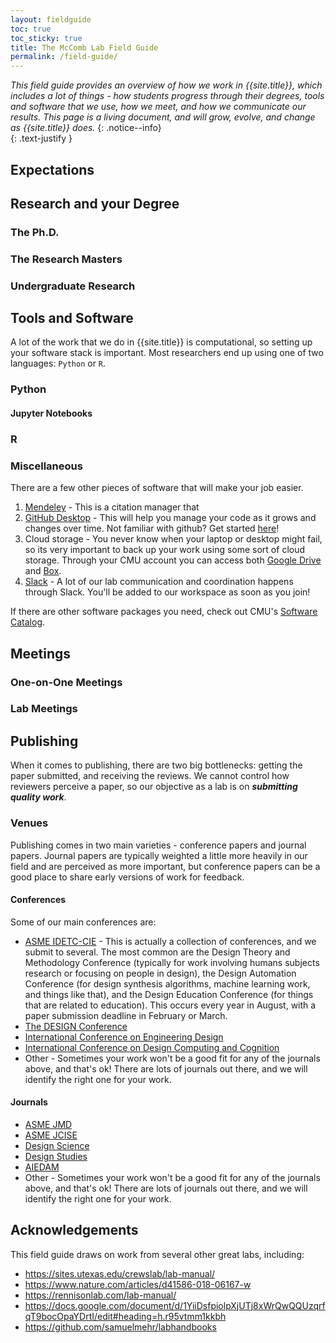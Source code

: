```yaml
---
layout: fieldguide
toc: true
toc_sticky: true
title: The McComb Lab Field Guide
permalink: /field-guide/
---
```


*This field guide provides an overview of how we work in {{site.title}}, which includes a lot of things - how students progress through their degrees, tools and software that we use, how we meet, and how we communicate our results. This page is a living document, and will grow, evolve, and change as {{site.title}} does.* 
{: .notice--info}  
{: .text-justify }

## Expectations

## Research and your Degree
### The Ph.D.
### The Research Masters
### Undergraduate Research

## Tools and Software
A lot of the work that we do in {{site.title}} is computational, so setting up your software stack is important. Most researchers end up using one of two languages: `Python` or `R`.
### Python
#### Jupyter Notebooks

### R
### Miscellaneous
There are a few other pieces of software that will make your job easier.
1. [Mendeley](https://www.mendeley.com/download-reference-manager) - This is a citation manager that 
2. [GitHub Desktop](https://desktop.github.com/) - This will help you manage your code as it grows and changes over time. Not familiar with github? Get started [here](https://guides.github.com/activities/hello-world/)!
3. Cloud storage - You never know when your laptop or desktop might fail, so its very important to back up your work using some sort of cloud storage. Through your CMU account you can access both [Google Drive](https://www.cmu.edu/computing/services/comm-collab/collaboration/google-drive/index.html) and [Box](https://www.cmu.edu/computing/services/comm-collab/collaboration/box/). 
4. [Slack](https://slack.com/) - A lot of our lab communication and coordination happens through Slack. You'll be added to our workspace as soon as you join!

If there are other software packages you need, check out CMU's [Software Catalog](https://www.cmu.edu/computing/software/).

## Meetings
### One-on-One Meetings
### Lab Meetings

## Publishing
When it comes to publishing, there are two big bottlenecks: getting the paper submitted, 
and receiving the reviews. We cannot control how reviewers perceive a paper, so our 
objective as a lab is on *__submitting quality work__*.
### Venues
Publishing comes in two main varieties - conference papers and journal papers. Journal papers are typically weighted a little more heavily in our field and are perceived as more important, but conference papers can be a good place to share early versions of work for feedback. 
#### Conferences
Some of our main conferences are:
- [ASME IDETC-CIE](https://event.asme.org/IDETC-CIE) - This is actually a collection of conferences, and we submit to several. The most common are the Design Theory and Methodology Conference (typically for work involving humans subjects research or focusing on people in design), the Design Automation Conference (for design synthesis algorithms, machine learning work, and things like that), and the Design Education Conference (for things that are related to education). This occurs every year in August, with a paper submission deadline in February or March. 
- [The DESIGN Conference](https://www.designconference.org/)
- [International Conference on Engineering Design](https://iced.designsociety.org/)
- [International Conference on Design Computing and Cognition](http://dccconferences.org/)
- Other - Sometimes your work won't be a good fit for any of the journals above, and that's ok! There are lots of journals out there, and we will identify the right one for your work. 

#### Journals
- [ASME JMD](https://asmedigitalcollection.asme.org/mechanicaldesign)
- [ASME JCISE](https://asmedigitalcollection.asme.org/computingengineering)
- [Design Science](https://www.cambridge.org/core/journals/design-science)
- [Design Studies](https://www.journals.elsevier.com/design-studies)
- [AIEDAM](https://www.cambridge.org/core/journals/ai-edam)
- Other - Sometimes your work won't be a good fit for any of the journals above, and that's ok! There are lots of journals out there, and we will identify the right one for your work. 

## Acknowledgements
This field guide draws on work from several other great labs, including:
- https://sites.utexas.edu/crewslab/lab-manual/
- https://www.nature.com/articles/d41586-018-06167-w
- https://rennisonlab.com/lab-manual/
- https://docs.google.com/document/d/1YiiDsfpiolpXjUTj8xWrQwQQUzqrfqT9bocOpaYDrtI/edit#heading=h.r95vtmm1kkbh
- https://github.com/samuelmehr/labhandbooks
